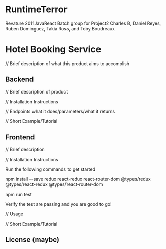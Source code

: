 # RuntimeTerror
Revature 2011JavaReact Batch group for Project2
Charles B, Daniel Reyes, Ruben Dominguez, Takia Ross, and Toby Boudreaux

# Hotel Booking Service
// Brief description of what this product aims to accomplish

## Backend
// Brief description of product

// Installation Instructions 

// Endpoints what it does/parameters/what it returns

// Short Example/Tutorial

## Frontend
// Brief description

// Installation Instructions

Run the following commands to get started

npm install --save redux react-redux react-router-dom @types/redux @types/react-redux @types/react-router-dom

npm run test

Verify the test are passing and you are good to go!

// Usage

// Short Example/Tutorial

## License (maybe)
